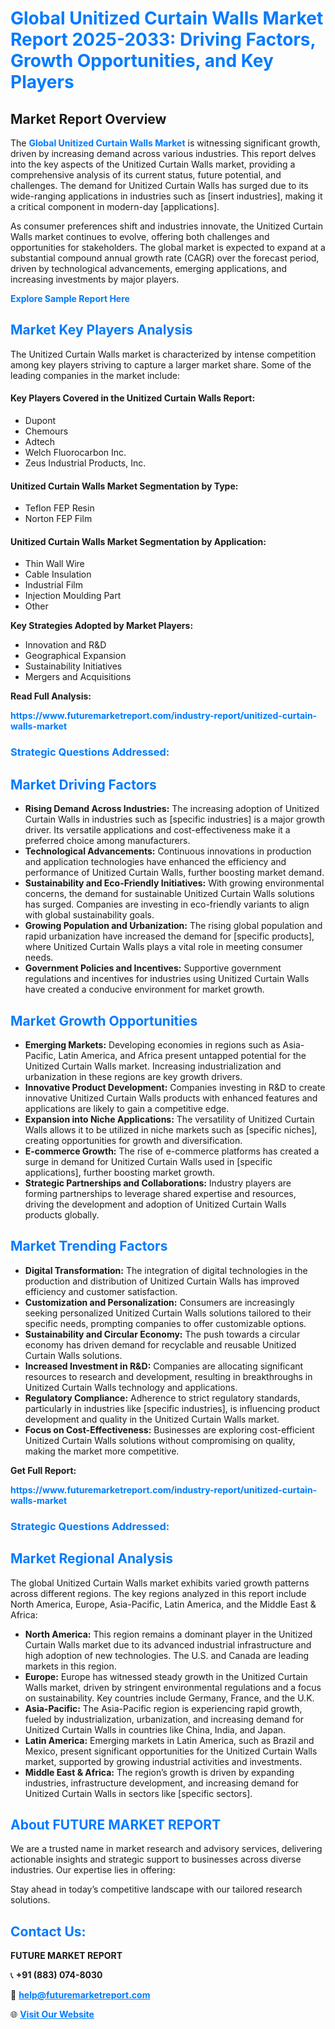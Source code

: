 <h1 style="color: #007BFF;">Global Unitized Curtain Walls Market Report 2025-2033: Driving Factors, Growth Opportunities, and Key Players</h1>

<section id="overview">
<h2>Market Report Overview</h2>
<p>The <a href="https://www.futuremarketreport.com/industry-report/unitized-curtain-walls-market" style="color: #007BFF; text-decoration: none;"><strong>Global Unitized Curtain Walls Market</strong></a> is witnessing significant growth, driven by increasing demand across various industries. This report delves into the key aspects of the Unitized Curtain Walls market, providing a comprehensive analysis of its current status, future potential, and challenges. The demand for Unitized Curtain Walls has surged due to its wide-ranging applications in industries such as [insert industries], making it a critical component in modern-day [applications].</p>
<p>As consumer preferences shift and industries innovate, the Unitized Curtain Walls market continues to evolve, offering both challenges and opportunities for stakeholders. The global market is expected to expand at a substantial compound annual growth rate (CAGR) over the forecast period, driven by technological advancements, emerging applications, and increasing investments by major players.</p>
</section>

<section id="overview">
<p><a href="https://www.futuremarketreport.com/request-sample/reportId=35226" style="color: #007BFF; text-decoration: none;"><strong>Explore Sample Report Here</strong></a></p>
</section>

<section id="key-players">
<h2 style="color: #007BFF;">Market Key Players Analysis</h2>
<p>The Unitized Curtain Walls market is characterized by intense competition among key players striving to capture a larger market share. Some of the leading companies in the market include:</p>
<h4>Key Players Covered in the Unitized Curtain Walls Report:</h4>
<ul><li>Dupont</li><li>Chemours</li><li>Adtech</li><li>Welch Fluorocarbon Inc.</li><li>Zeus Industrial Products, Inc.</li></ul>
<h4>Unitized Curtain Walls Market Segmentation by Type:</h4>
<ul><li>Teflon FEP Resin</li><li>Norton FEP Film</li></ul>

<h4>Unitized Curtain Walls Market Segmentation by Application:</h4>
<ul><li>Thin Wall Wire</li><li>Cable Insulation</li><li>Industrial Film</li><li>Injection Moulding Part</li><li>Other</li></ul>
<p><strong>Key Strategies Adopted by Market Players:</strong></p>
<ul>
<li>Innovation and R&D</li>
<li>Geographical Expansion</li>
<li>Sustainability Initiatives</li>
<li>Mergers and Acquisitions</li>
</ul>
</section>

<section>
<p><strong>Read Full Analysis: </strong></p><a href="https://www.futuremarketreport.com/industry-report/unitized-curtain-walls-market" style="color: #007BFF; text-decoration: none;"><strong>https://www.futuremarketreport.com/industry-report/unitized-curtain-walls-market</strong></a>
<h3 style="color: #007BFF;">Strategic Questions Addressed:</h3>
</section>

<section id="driving-factors">
<h2 style="color: #007BFF;">Market Driving Factors</h2>
<ul>
<li><strong>Rising Demand Across Industries:</strong> The increasing adoption of Unitized Curtain Walls in industries such as [specific industries] is a major growth driver. Its versatile applications and cost-effectiveness make it a preferred choice among manufacturers.</li>
<li><strong>Technological Advancements:</strong> Continuous innovations in production and application technologies have enhanced the efficiency and performance of Unitized Curtain Walls, further boosting market demand.</li>
<li><strong>Sustainability and Eco-Friendly Initiatives:</strong> With growing environmental concerns, the demand for sustainable Unitized Curtain Walls solutions has surged. Companies are investing in eco-friendly variants to align with global sustainability goals.</li>
<li><strong>Growing Population and Urbanization:</strong> The rising global population and rapid urbanization have increased the demand for [specific products], where Unitized Curtain Walls plays a vital role in meeting consumer needs.</li>
<li><strong>Government Policies and Incentives:</strong> Supportive government regulations and incentives for industries using Unitized Curtain Walls have created a conducive environment for market growth.</li>
</ul>
</section>

<section id="growth-opportunities">
<h2 style="color: #007BFF;">Market Growth Opportunities</h2>
<ul>
<li><strong>Emerging Markets:</strong> Developing economies in regions such as Asia-Pacific, Latin America, and Africa present untapped potential for the Unitized Curtain Walls market. Increasing industrialization and urbanization in these regions are key growth drivers.</li>
<li><strong>Innovative Product Development:</strong> Companies investing in R&D to create innovative Unitized Curtain Walls products with enhanced features and applications are likely to gain a competitive edge.</li>
<li><strong>Expansion into Niche Applications:</strong> The versatility of Unitized Curtain Walls allows it to be utilized in niche markets such as [specific niches], creating opportunities for growth and diversification.</li>
<li><strong>E-commerce Growth:</strong> The rise of e-commerce platforms has created a surge in demand for Unitized Curtain Walls used in [specific applications], further boosting market growth.</li>
<li><strong>Strategic Partnerships and Collaborations:</strong> Industry players are forming partnerships to leverage shared expertise and resources, driving the development and adoption of Unitized Curtain Walls products globally.</li>
</ul>
</section>

<section id="trending-factors">
<h2 style="color: #007BFF;">Market Trending Factors</h2>
<ul>
<li><strong>Digital Transformation:</strong> The integration of digital technologies in the production and distribution of Unitized Curtain Walls has improved efficiency and customer satisfaction.</li>
<li><strong>Customization and Personalization:</strong> Consumers are increasingly seeking personalized Unitized Curtain Walls solutions tailored to their specific needs, prompting companies to offer customizable options.</li>
<li><strong>Sustainability and Circular Economy:</strong> The push towards a circular economy has driven demand for recyclable and reusable Unitized Curtain Walls solutions.</li>
<li><strong>Increased Investment in R&D:</strong> Companies are allocating significant resources to research and development, resulting in breakthroughs in Unitized Curtain Walls technology and applications.</li>
<li><strong>Regulatory Compliance:</strong> Adherence to strict regulatory standards, particularly in industries like [specific industries], is influencing product development and quality in the Unitized Curtain Walls market.</li>
<li><strong>Focus on Cost-Effectiveness:</strong> Businesses are exploring cost-efficient Unitized Curtain Walls solutions without compromising on quality, making the market more competitive.</li>
</ul>
</section>

<section>
<p><strong>Get Full Report: </strong></p><a href="https://www.futuremarketreport.com/industry-report/unitized-curtain-walls-market" style="color: #007BFF; text-decoration: none;"><strong>https://www.futuremarketreport.com/industry-report/unitized-curtain-walls-market</strong></a>
<h3 style="color: #007BFF;">Strategic Questions Addressed:</h3>
</section>


<section id="regional-analysis">
<h2 style="color: #007BFF;">Market Regional Analysis</h2>
<p>The global Unitized Curtain Walls market exhibits varied growth patterns across different regions. The key regions analyzed in this report include North America, Europe, Asia-Pacific, Latin America, and the Middle East & Africa:</p>
<ul>
<li><strong>North America:</strong> This region remains a dominant player in the Unitized Curtain Walls market due to its advanced industrial infrastructure and high adoption of new technologies. The U.S. and Canada are leading markets in this region.</li>
<li><strong>Europe:</strong> Europe has witnessed steady growth in the Unitized Curtain Walls market, driven by stringent environmental regulations and a focus on sustainability. Key countries include Germany, France, and the U.K.</li>
<li><strong>Asia-Pacific:</strong> The Asia-Pacific region is experiencing rapid growth, fueled by industrialization, urbanization, and increasing demand for Unitized Curtain Walls in countries like China, India, and Japan.</li>
<li><strong>Latin America:</strong> Emerging markets in Latin America, such as Brazil and Mexico, present significant opportunities for the Unitized Curtain Walls market, supported by growing industrial activities and investments.</li>
<li><strong>Middle East & Africa:</strong> The region’s growth is driven by expanding industries, infrastructure development, and increasing demand for Unitized Curtain Walls in sectors like [specific sectors].</li>
</ul>
</section>

<footer>
<h2 style="color: #007BFF;">About FUTURE MARKET REPORT</h2>
<p>We are a trusted name in market research and advisory services, delivering actionable insights and strategic support to businesses across diverse industries. Our expertise lies in offering:</p>

<p>Stay ahead in today’s competitive landscape with our tailored research solutions.</p>

<h2 style="color: #007BFF;">Contact Us:</h2>
<p><strong>FUTURE MARKET REPORT</strong></p>
<p>📞 <strong>+91 (883) 074-8030</strong></p>
<p>📧 <strong><a href="mailto:help@futuremarketreport.com" style="color: #007BFF;">help@futuremarketreport.com</a></strong></p>
<p>🌐 <strong><a href="https://www.futuremarketreport.com/" style="color: #007BFF;">Visit Our Website</a></strong></p>
</footer>